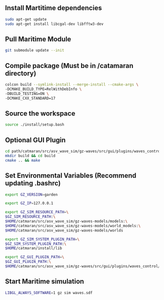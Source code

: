 ## Install Martitime dependencies
```bash
sudo apt-get update
sudo apt-get install libcgal-dev libfftw3-dev
```
## Pull Maritime Module
```bash
git submodule update --init
```
## Compile package (Must be in /catamaran directory)
```bash
colcon build --symlink-install --merge-install --cmake-args \
-DCMAKE_BUILD_TYPE=RelWithDebInfo \
-DBUILD_TESTING=ON \
-DCMAKE_CXX_STANDARD=17
```

## Source the workspace
```bash
source ./install/setup.bash
```

## Optional GUI Plugin 
```bash
cd path/catmaran/src/asv_wave_sim/gz-waves/src/gui/plugins/waves_control 
mkdir build && cd build
cmake .. && make
```

## Set Environmental Variables (Recommend updating .bashrc)
```bash
export GZ_VERSION=garden

export GZ_IP=127.0.0.1

export GZ_SIM_RESOURCE_PATH=\
$GZ_SIM_RESOURCE_PATH:\
$HOME/catmaran/src/asv_wave_sim/gz-waves-models/models:\
$HOME/catmaran/src/asv_wave_sim/gz-waves-models/world_models:\
$HOME/catmaran/src/asv_wave_sim/gz-waves-models/worlds

export GZ_SIM_SYSTEM_PLUGIN_PATH=\
$GZ_SIM_SYSTEM_PLUGIN_PATH:\
$HOME/catmaran/install/lib

export GZ_GUI_PLUGIN_PATH=\
$GZ_GUI_PLUGIN_PATH:\
$HOME/catmaran/src/asv_wave_sim/gz-waves/src/gui/plugins/waves_control/build
```

## Start Maritime simulation
```bash
LIBGL_ALWAYS_SOFTWARE=1 gz sim waves.sdf
```